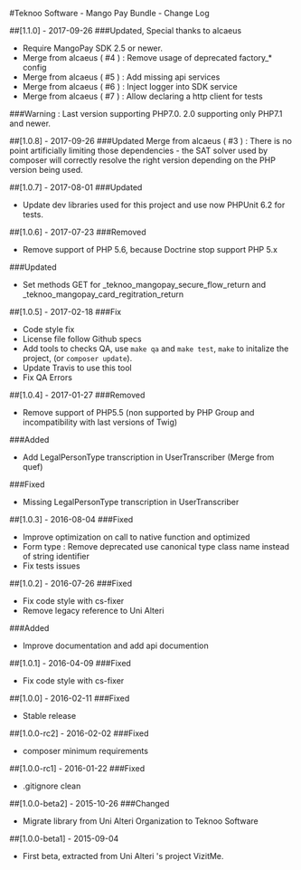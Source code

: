 #Teknoo Software - Mango Pay Bundle - Change Log

##[1.1.0] - 2017-09-26
###Updated, Special thanks to alcaeus
- Require MangoPay SDK 2.5 or newer.
- Merge from alcaeus ( #4 ) : Remove usage of deprecated factory_* config
- Merge from alcaeus ( #5 ) : Add missing api services
- Merge from alcaeus ( #6 ) : Inject logger into SDK service
- Merge from alcaeus ( #7 ) : Allow declaring a http client for tests

###Warning :
Last version supporting PHP7.0. 2.0 supporting only PHP7.1 and newer.

##[1.0.8] - 2017-09-26
###Updated
Merge from alcaeus ( #3 ) :
There is no point artificially limiting those dependencies - the SAT solver used by composer will
correctly resolve the right version depending on the PHP version being used.

##[1.0.7] - 2017-08-01
###Updated
- Update dev libraries used for this project and use now PHPUnit 6.2 for tests.

##[1.0.6] - 2017-07-23
###Removed
- Remove support of PHP 5.6, because Doctrine stop support PHP 5.x

###Updated
- Set methods GET for _teknoo_mangopay_secure_flow_return and _teknoo_mangopay_card_regitration_return

##[1.0.5] - 2017-02-18
###Fix
- Code style fix
- License file follow Github specs
- Add tools to checks QA, use `make qa` and `make test`, `make` to initalize the project, (or `composer update`).
- Update Travis to use this tool
- Fix QA Errors

##[1.0.4] - 2017-01-27
###Removed
- Remove support of PHP5.5 (non supported by PHP Group and incompatibility with last versions of Twig)

###Added
- Add LegalPersonType transcription in UserTranscriber (Merge from quef)

###Fixed
- Missing LegalPersonType transcription in UserTranscriber

##[1.0.3] - 2016-08-04
###Fixed
- Improve optimization on call to native function and optimized
- Form type : Remove deprecated use canonical type class name instead of string identifier
- Fix tests issues

##[1.0.2] - 2016-07-26
###Fixed
- Fix code style with cs-fixer
- Remove legacy reference to Uni Alteri

###Added
- Improve documentation and add api documention

##[1.0.1] - 2016-04-09
###Fixed
- Fix code style with cs-fixer

##[1.0.0] - 2016-02-11
###Fixed
- Stable release

##[1.0.0-rc2] - 2016-02-02
###Fixed
- composer minimum requirements

##[1.0.0-rc1] - 2016-01-22
###Fixed
- .gitignore clean

##[1.0.0-beta2] - 2015-10-26
###Changed
- Migrate library from Uni Alteri Organization to Teknoo Software

##[1.0.0-beta1] - 2015-09-04
- First beta, extracted from Uni Alteri 's project VizitMe.

